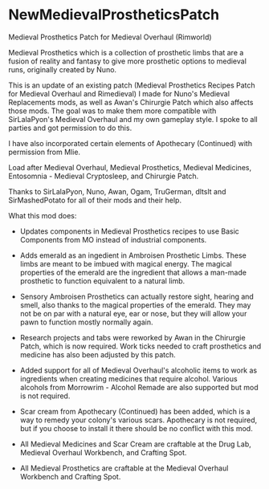# NewMedievalProstheticsPatch
Medieval Prosthetics Patch for Medieval Overhaul (Rimworld)

Medieval Prosthetics which is a collection of prosthetic limbs that are a fusion of reality and fantasy to give more prosthetic options to medieval runs, originally created by Nuno.

This is an update of an existing patch (Medieval Prosthetics Recipes Patch for Medieval Overhaul and Rimedieval) I made for Nuno's Medieval Replacements mods, as well as Awan's Chirurgie Patch which also affects those mods. The goal was to make them more compatible with SirLalaPyon's Medieval Overhaul and my own gameplay style. I spoke to all parties and got permission to do this.

I have also incorporated certain elements of Apothecary (Continued) with permission from Mlie.

Load after Medieval Overhaul, Medieval Prosthetics, Medieval Medicines, Entosomnia - Medieval Cryptosleep, and Chirurgie Patch.

Thanks to SirLalaPyon, Nuno, Awan, Ogam, TruGerman, dltslt and SirMashedPotato for all of their mods and their help.

What this mod does:

- Updates components in Medieval Prosthetics recipes to use Basic Components from MO instead of industrial components. 

- Adds emerald as an ingedient in Ambroisen Prosthetic Limbs. These limbs are meant to be imbued with magical energy. The magical properties of the emerald are the ingredient that allows a man-made prosthetic to function equivalent to a natural limb. 

- Sensory Ambroisen Prosthetics can actually restore sight, hearing and smell, also thanks to the magical properties of the emerald. They may not be on par with a natural eye, ear or nose, but they will allow your pawn to function mostly normally again.

- Research projects and tabs were reworked by Awan in the Chirurgie Patch, which is now required. Work ticks needed to craft prosthetics and medicine has also been adjusted by this patch.

- Added support for all of Medieval Overhaul's alcoholic items to work as ingredients when creating medicines that require alcohol. Various alcohols from Morrowrim - Alcohol Remade are also supported but mod is not required.

- Scar cream from Apothecary (Continued) has been added, which is a way to remedy your colony's various scars. Apothecary is not required, but if you choose to install it there should be no conflict with this mod.

- All Medieval Medicines and Scar Cream are craftable at the Drug Lab, Medieval Overhaul Workbench, and Crafting Spot.

- All Medieval Prosthetics are craftable at the Medieval Overhaul Workbench and Crafting Spot.
